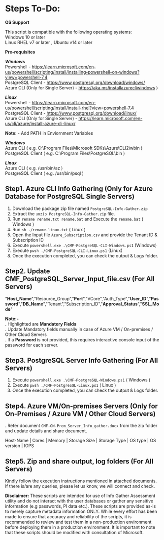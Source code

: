 # Steps To-Do:<br />

**OS Support**<br />

This script is compatible with the following operating systems:<br />
Windows 10 or later<br />
Linux RHEL v7 or later , Ubuntu v14 or later<br />

**Pre-requisites**<br />

***Windows***<br />
Powershell -   https://learn.microsoft.com/en-us/powershell/scripting/install/installing-powershell-on-windows?view=powershell-7.4<br /> 
PostgreSQL Client - https://www.postgresql.org/download/windows/ <br />
Azure CLI (Only for Single Server) - https://aka.ms/installazurecliwindows )<br /> 

***Linux***<br />
Powershell - https://learn.microsoft.com/en-us/powershell/scripting/install/install-rhel?view=powershell-7.4<br /> 
PostgreSQL Client - https://www.postgresql.org/download/linux/ <br />
Azure CLI (Only for Single Server) - https://learn.microsoft.com/en-us/cli/azure/install-azure-cli-linux/<br /> 

**Note**: - Add PATH in Enviornment Variables<br />

***Windows***<br />
Azure CLI  ( e.g. C:\Program Files\Microsoft SDKs\Azure\CLI2\wbin )<br />
PostgreSQL Client ( e.g.  C:\Program Files\PostgreSQL\bin )<br />

***Linux***<br />
Azure CLI  ( e.g. /usr/bin/az )<br />
PostgreSQL Client ( e.g. /usr/bin/psql )<br />


## Step1. Azure CLI Info Gathering (Only for Azure Database for PostgreSQL Single Servers)
1. Download the package zip file named `PostgreSQL-Info-Gather.zip`
2. Extract the `unzip PostgreSQL-Info-Gather.zip` file.
3. Run `rename rename.txt rename.bat` and Execute the `rename.bat` ( Windows ) 
4. Run `sh ./rename-linux.txt` ( Linux )
5. Open the Input file `Azure_Subscription.csv` and provide the Tenant ID & Subscription ID 
6. Execute `powershell.exe .\CMF-PostgreSQL-CLI-Windows.ps1` (Windows)
7. Execute `pwsh ./CMF-PostgreSQL-CLI-Linux.ps1` (Linux)
8. Once the execution completed, you can check the output & Logs folder.

## Step2. Update CMF_PostgreSQL_Server_Input_file.csv (For All Servers)
 "**Host_Name**","Resource_Group","**Port**","VCore","Auth_Type","**User_ID**","**Password**","**DB_Name**","Tenant","Subscription_ID","**Approval_Status**","**SSL_Mode**"

**Note:-**<br />
. Highlighted are **Mandatory Fields**<br />
. Update Mandatory fields manually in case of Azure VM / On-premises / Other Cloud Servers <br />
. If a **Password** is not provided, this requires interactive console input of the password for each server. <br />

## Step3. PostgreSQL Server Info Gathering (For All Servers)
1. Execute `powershell.exe .\CMF-PostgreSQL-Windows.ps1` ( Windows )
2. Execute `pwsh ./CMF-PostgreSQL-Linux.ps1` ( Linux )
3. Once the execution completed, you can check the output & Logs folder.

## Step4. Azure VM/On-premises Servers  (Only for On-Premises / Azure VM / Other Cloud Servers)
. Refer document `CMF-ON-Prem_Server_Info_gather.docx` from the zip folder and update details and share document.<br />

Host-Name  | Cores | Memory | Storage Size | Storage Type | OS type | OS version | IOPS 

## Step5. Zip and share output, log folders (For All Servers) 
Kindly follow the execution instructions mentioned in attached documents. 
If there is/are any queries, please let us know, we will connect and check.

**Disclaimer:**
These scripts are intended for use of Info Gather Assessment utility and do not interact with the user databases or gather any sensitive information (e.g passwords, PI data etc.). 
These scripts are provided as-is to merely capture metadata information ONLY. While every effort has been made to ensure that accuracy and reliability of the scripts, 
it is recommended to review and test them in a non-production environment before deploying them in a production environment.
It is important to note that these scripts should be modified with consultation of Microsoft.
